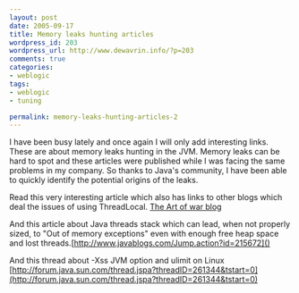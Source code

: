 ```yaml
--- 
layout: post
date: 2005-09-17
title: Memory leaks hunting articles
wordpress_id: 203
wordpress_url: http://www.dewavrin.info/?p=203
comments: true
categories: 
- weblogic
tags:
- weblogic
- tuning

permalink: memory-leaks-hunting-articles-2
---
```


I have been busy lately and once again I will only add interesting links. These are about memory leaks hunting in the JVM. Memory leaks can be hard to spot and these articles were published while I was facing the same problems in my company. So thanks to Java's community, I have been able to quickly identify the potential origins of the leaks. 

Read this very interesting article which also has links to other blogs which deal the issues of using ThreadLocal. [The Art of war blog](http://www.patrickpeak.com/page/patrick/20050614#your_web_app_is_leaking)

And this article about Java threads stack which can lead, when not properly sized, to "Out of memory exceptions" even with enough free heap space and lost threads.[http://www.javablogs.com/Jump.action?id=215672]() 

And this thread about -Xss JVM option and ulimit on Linux [http://forum.java.sun.com/thread.jspa?threadID=261344&tstart=0](http://forum.java.sun.com/thread.jspa?threadID=261344&tstart=0)
